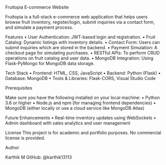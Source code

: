 Fruitopia E-commerce Website

Fruitopia is a full-stack e-commerce web application that helps users browse fruit inventory, register/login, submit inquiries via a contact form, and simulate a payment process.

Features
	•	User Authentication: JWT-based login and registration.
	•	Fruit Catalog: Dynamic listings with inventory details.
	•	Contact Form: Users can submit inquiries which are stored in the backend.
	•	Payment Simulation: A checkout page for simulating purchases.
	•	RESTful APIs: To perform CRUD operations on fruit catalog and user data.
	•	MongoDB Integration: Using Flask-PyMongo for MongoDB data storage.

Tech Stack
	•	Frontend: HTML, CSS, JavaScript
	•	Backend: Python (Flask)
	•	Database: MongoDB
	•	Tools & Libraries: Flask-CORS, Visual Studio Code

Prerequisites

Make sure you have the following installed on your local machine:
	•	Python 3.6 or higher
	•	Node.js and npm (for managing frontend dependencies)
	•	MongoDB (either locally or use a cloud service like MongoDB Atlas)

Future Enhancements
	•	Real-time inventory updates using WebSockets
	•	Admin dashboard with sales analytics and user management
 
 License
This project is for academic and portfolio purposes. No commercial license is provided.

Author

Karthik M
GitHub: @karthik13113
 
 
